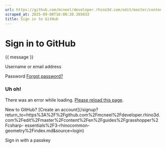 ```yaml
---
url: https://github.com/mcneel/developer.rhino3d.com/edit/master/content/en/guides/grasshopper/csharp-essentials/3-rhinocommon-geometry/index.md
scraped_at: 2025-09-08T16:08:30.305833
title: Sign in to GitHub
---
```


# Sign in to GitHub

{{ message }}

Username or email address

Password  [Forgot password?](/password_reset)

###  Uh oh!

There was an error while loading. [Please reload this page]().

New to GitHub? [Create an
account](/signup?return_to=https%3A%2F%2Fgithub.com%2Fmcneel%2Fdeveloper.rhino3d.com%2Fedit%2Fmaster%2Fcontent%2Fen%2Fguides%2Fgrasshopper%2Fcsharp-
essentials%2F3-rhinocommon-geometry%2Findex.md&source=login)

Sign in with a passkey

